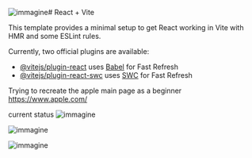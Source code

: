 ![immagine](https://github.com/user-attachments/assets/e1db43d2-e3bb-4354-8f52-ecdbfb9dee30)# React + Vite

This template provides a minimal setup to get React working in Vite with HMR and some ESLint rules.

Currently, two official plugins are available:

- [@vitejs/plugin-react](https://github.com/vitejs/vite-plugin-react/blob/main/packages/plugin-react/README.md) uses [Babel](https://babeljs.io/) for Fast Refresh
- [@vitejs/plugin-react-swc](https://github.com/vitejs/vite-plugin-react-swc) uses [SWC](https://swc.rs/) for Fast Refresh

Trying to recreate the apple main page as a beginner
https://www.apple.com/

current status
![immagine](https://github.com/user-attachments/assets/3c5c6036-a911-43fc-b1af-8e2bb58ebd57)

![immagine](https://github.com/user-attachments/assets/7c627fd9-4859-43c1-a5da-d3da0b508268)

![immagine](https://github.com/user-attachments/assets/8b8e79cd-aae5-4a18-99a4-f18241d0bc69)

